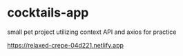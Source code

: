 # cocktails-app

small pet project utilizing context API and axios for practice

https://relaxed-crepe-04d221.netlify.app
